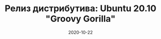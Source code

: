 ---
layout: post
title: "Релиз дистрибутива: Ubuntu 20.10 \"Groovy Gorilla\""
date: 2020-10-22   
---